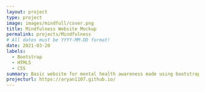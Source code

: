 ```yaml
---
layout: project
type: project
image: images/mindfull/cover.png
title: Mindfulness Website Mockup
permalink: projects/Mindfulness
# All dates must be YYYY-MM-DD format!
date: 2021-03-20
labels:
  - Bootstrap
  - HTML5
  - CSS
summary: Basic website for mental health awareness made using bootstrap.
projecturl: https://aryan1107.github.io/
---
```




    
